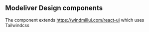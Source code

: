 ## Modeliver Design components

The component extends https://windmillui.com/react-ui which uses Tailwindcss
